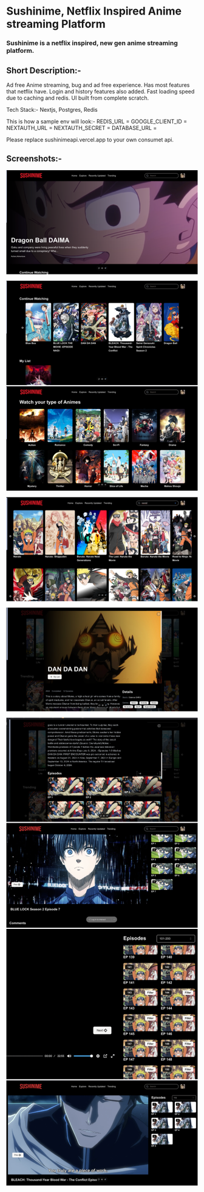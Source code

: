 # Sushinime, Netflix Inspired Anime streaming Platform
### Sushinime is a netflix inspired, new gen anime streaming platform. 

## Short Description:-

Ad free Anime streaming, bug and ad free experience. Has most features that netflix have. Login and history features also added. Fast loading speed due to caching and redis. UI built from complete scratch.

Tech Stack:- Nextjs, Postgres, Redis

This is how a sample env will look:-
REDIS_URL  =
GOOGLE_CLIENT_ID  =
NEXTAUTH_URL  =
NEXTAUTH_SECRET  =
DATABASE_URL  =

Please replace sushinimeapi.vercel.app to your own consumet api. 

## Screenshots:-
![enter image description here](https://github.com/tushitgrg/sushinime/blob/main/public/screenshots/sc4.png?raw=true)


![enter image description here](https://github.com/tushitgrg/sushinime/blob/main/public/screenshots/sc5.png?raw=true)
![enter image description here](https://github.com/tushitgrg/sushinime/blob/main/public/screenshots/sc6.png?raw=true)

![enter image description here](https://github.com/tushitgrg/sushinime/blob/main/public/screenshots/sc7.png?raw=true)

![enter image description here](https://github.com/tushitgrg/sushinime/blob/main/public/screenshots/sc8.png?raw=true)

![enter image description here](https://github.com/tushitgrg/sushinime/blob/main/public/screenshots/sc9.png?raw=true)
![enter image description here](https://github.com/tushitgrg/sushinime/blob/main/public/screenshots/sc2.png?raw=true)![enter image description here](https://github.com/tushitgrg/sushinime/blob/main/public/screenshots/sc3.png?raw=true)
![enter image description here](https://github.com/tushitgrg/sushinime/blob/main/public/screenshots/sc1.png?raw=true)
